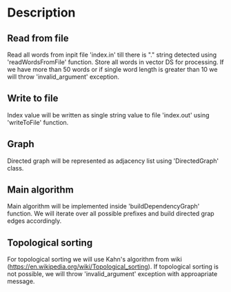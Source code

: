 # Description

## Read from file
Read all words from inpit file 'index.in' till there is "." string detected using 'readWordsFromFile' function.
Store all words in vector DS for processing.
If we have more than 50 words or if single word length is greater than 10 we will
throw 'invalid_argument' exception.

## Write to file
Index value will be written as single string value to file 'index.out' using 'writeToFile' function.

## Graph
Directed graph will be represented as adjacency list using 'DirectedGraph' class.

## Main algorithm
Main algorithm will be implemented inside 'buildDependencyGraph' function.
We will iterate over all possible prefixes and build directed grap edges accordingly.

## Topological sorting
For topological sorting we will use Kahn's algorithm from wiki (https://en.wikipedia.org/wiki/Topological_sorting).
If topological sorting is not possible, we will throw 'invalid_argument' exception with approapriate message.


